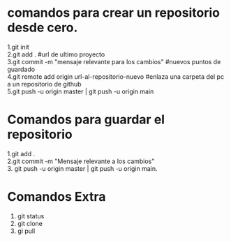 
# comandos para crear un repositorio desde cero.

1.git init
<br>2.git add . #url de ultimo proyecto</br>
3.git commit -m "mensaje relevante para los cambios" #nuevos puntos de guardado
<br>4.git remote add origin url-al-repositorio-nuevo    #enlaza una carpeta del pc a un repositorio de github</br>
5.git push -u origin master | git push -u origin main

# Comandos para guardar el repositorio
1.git add .
<br>2.git commit -m "Mensaje relevante a los cambios"</br>
3. git push -u origin master | git push -u origin main.
# Comandos Extra
1. git status 
2. git clone
3. gi pull
